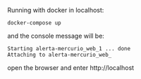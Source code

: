 Running with docker in localhost:
```
docker-compose up
```

and the console message will be:
```
Starting alerta-mercurio_web_1 ... done
Attaching to alerta-mercurio_web_
```

open the browser and enter http://localhost
